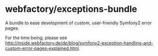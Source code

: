 webfactory/exceptions-bundle
=================

A bundle to ease development of custom, user-friendly Symfony2 error pages.

For the time being, please see http://inside.webfactory.de/de/blog/symfony2-exception-handling-and-custom-error-pages-explained.html.
